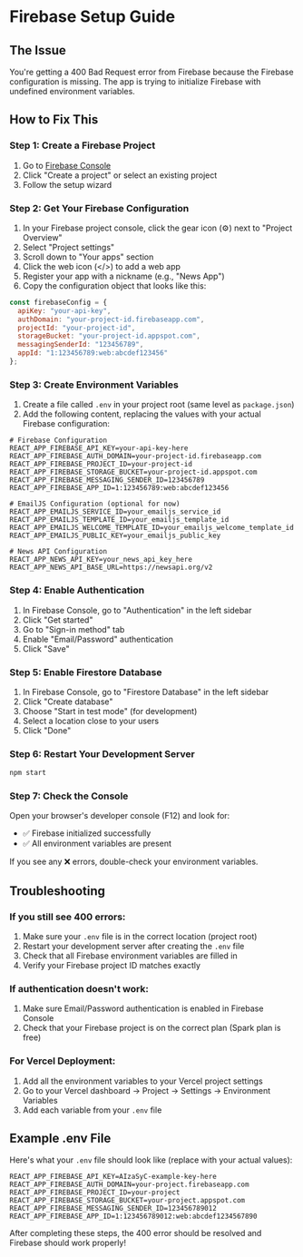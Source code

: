 # Firebase Setup Guide

## The Issue
You're getting a 400 Bad Request error from Firebase because the Firebase configuration is missing. The app is trying to initialize Firebase with undefined environment variables.

## How to Fix This

### Step 1: Create a Firebase Project
1. Go to [Firebase Console](https://console.firebase.google.com/)
2. Click "Create a project" or select an existing project
3. Follow the setup wizard

### Step 2: Get Your Firebase Configuration
1. In your Firebase project console, click the gear icon (⚙️) next to "Project Overview"
2. Select "Project settings"
3. Scroll down to "Your apps" section
4. Click the web icon (</>) to add a web app
5. Register your app with a nickname (e.g., "News App")
6. Copy the configuration object that looks like this:

```javascript
const firebaseConfig = {
  apiKey: "your-api-key",
  authDomain: "your-project-id.firebaseapp.com",
  projectId: "your-project-id",
  storageBucket: "your-project-id.appspot.com",
  messagingSenderId: "123456789",
  appId: "1:123456789:web:abcdef123456"
};
```

### Step 3: Create Environment Variables
1. Create a file called `.env` in your project root (same level as `package.json`)
2. Add the following content, replacing the values with your actual Firebase configuration:

```env
# Firebase Configuration
REACT_APP_FIREBASE_API_KEY=your-api-key-here
REACT_APP_FIREBASE_AUTH_DOMAIN=your-project-id.firebaseapp.com
REACT_APP_FIREBASE_PROJECT_ID=your-project-id
REACT_APP_FIREBASE_STORAGE_BUCKET=your-project-id.appspot.com
REACT_APP_FIREBASE_MESSAGING_SENDER_ID=123456789
REACT_APP_FIREBASE_APP_ID=1:123456789:web:abcdef123456

# EmailJS Configuration (optional for now)
REACT_APP_EMAILJS_SERVICE_ID=your_emailjs_service_id
REACT_APP_EMAILJS_TEMPLATE_ID=your_emailjs_template_id
REACT_APP_EMAILJS_WELCOME_TEMPLATE_ID=your_emailjs_welcome_template_id
REACT_APP_EMAILJS_PUBLIC_KEY=your_emailjs_public_key

# News API Configuration
REACT_APP_NEWS_API_KEY=your_news_api_key_here
REACT_APP_NEWS_API_BASE_URL=https://newsapi.org/v2
```

### Step 4: Enable Authentication
1. In Firebase Console, go to "Authentication" in the left sidebar
2. Click "Get started"
3. Go to "Sign-in method" tab
4. Enable "Email/Password" authentication
5. Click "Save"

### Step 5: Enable Firestore Database
1. In Firebase Console, go to "Firestore Database" in the left sidebar
2. Click "Create database"
3. Choose "Start in test mode" (for development)
4. Select a location close to your users
5. Click "Done"

### Step 6: Restart Your Development Server
```bash
npm start
```

### Step 7: Check the Console
Open your browser's developer console (F12) and look for:
- ✅ Firebase initialized successfully
- ✅ All environment variables are present

If you see any ❌ errors, double-check your environment variables.

## Troubleshooting

### If you still see 400 errors:
1. Make sure your `.env` file is in the correct location (project root)
2. Restart your development server after creating the `.env` file
3. Check that all Firebase environment variables are filled in
4. Verify your Firebase project ID matches exactly

### If authentication doesn't work:
1. Make sure Email/Password authentication is enabled in Firebase Console
2. Check that your Firebase project is on the correct plan (Spark plan is free)

### For Vercel Deployment:
1. Add all the environment variables to your Vercel project settings
2. Go to your Vercel dashboard → Project → Settings → Environment Variables
3. Add each variable from your `.env` file

## Example .env File
Here's what your `.env` file should look like (replace with your actual values):

```env
REACT_APP_FIREBASE_API_KEY=AIzaSyC-example-key-here
REACT_APP_FIREBASE_AUTH_DOMAIN=your-project.firebaseapp.com
REACT_APP_FIREBASE_PROJECT_ID=your-project
REACT_APP_FIREBASE_STORAGE_BUCKET=your-project.appspot.com
REACT_APP_FIREBASE_MESSAGING_SENDER_ID=123456789012
REACT_APP_FIREBASE_APP_ID=1:123456789012:web:abcdef1234567890
```

After completing these steps, the 400 error should be resolved and Firebase should work properly! 